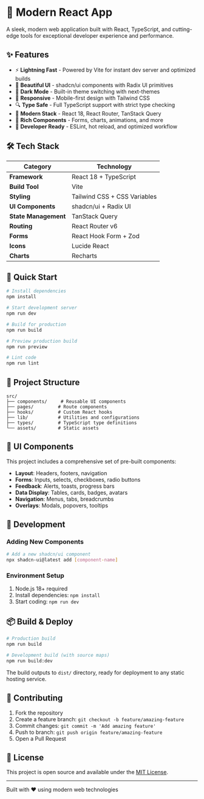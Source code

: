 # 🚀 Modern React App

A sleek, modern web application built with React, TypeScript, and cutting-edge tools for exceptional developer experience and performance.

## ✨ Features

- ⚡ **Lightning Fast** - Powered by Vite for instant dev server and optimized builds
- 🎨 **Beautiful UI** - shadcn/ui components with Radix UI primitives
- 🌙 **Dark Mode** - Built-in theme switching with next-themes
- 📱 **Responsive** - Mobile-first design with Tailwind CSS
- 🔍 **Type Safe** - Full TypeScript support with strict type checking
- 🎯 **Modern Stack** - React 18, React Router, TanStack Query
- 🎪 **Rich Components** - Forms, charts, animations, and more
- 🧪 **Developer Ready** - ESLint, hot reload, and optimized workflow

## 🛠️ Tech Stack

| Category | Technology |
|----------|------------|
| **Framework** | React 18 + TypeScript |
| **Build Tool** | Vite |
| **Styling** | Tailwind CSS + CSS Variables |
| **UI Components** | shadcn/ui + Radix UI |
| **State Management** | TanStack Query |
| **Routing** | React Router v6 |
| **Forms** | React Hook Form + Zod |
| **Icons** | Lucide React |
| **Charts** | Recharts |

## 🚀 Quick Start

```bash
# Install dependencies
npm install

# Start development server
npm run dev

# Build for production
npm run build

# Preview production build
npm run preview

# Lint code
npm run lint
```

## 📁 Project Structure

```
src/
├── components/     # Reusable UI components
├── pages/         # Route components
├── hooks/         # Custom React hooks
├── lib/           # Utilities and configurations
├── types/         # TypeScript type definitions
└── assets/        # Static assets
```

## 🎨 UI Components

This project includes a comprehensive set of pre-built components:

- **Layout**: Headers, footers, navigation
- **Forms**: Inputs, selects, checkboxes, radio buttons
- **Feedback**: Alerts, toasts, progress bars
- **Data Display**: Tables, cards, badges, avatars
- **Navigation**: Menus, tabs, breadcrumbs
- **Overlays**: Modals, popovers, tooltips

## 🔧 Development

### Adding New Components

```bash
# Add a new shadcn/ui component
npx shadcn-ui@latest add [component-name]
```

### Environment Setup

1. Node.js 18+ required
2. Install dependencies: `npm install`
3. Start coding: `npm run dev`

## 📦 Build & Deploy

```bash
# Production build
npm run build

# Development build (with source maps)
npm run build:dev
```

The build outputs to `dist/` directory, ready for deployment to any static hosting service.

## 🤝 Contributing

1. Fork the repository
2. Create a feature branch: `git checkout -b feature/amazing-feature`
3. Commit changes: `git commit -m 'Add amazing feature'`
4. Push to branch: `git push origin feature/amazing-feature`
5. Open a Pull Request

## 📄 License

This project is open source and available under the [MIT License](LICENSE).

---

Built with ❤️ using modern web technologies